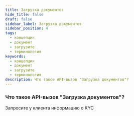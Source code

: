 ```yaml
---
title: Загрузка документов
hide_title: false
draft: false
sidebar_label: Загрузка документов
sidebar_position: 4
tags:
  - концепции
  - документ
  - загрузите
  - терминология
keywords:
  - концепции
  - документ
  - загрузите
  - терминология
description: Что такое API-вызов "Загрузка документов"?
---
```


### Что такое API-вызов "Загрузка документов"?

Запросите у клиента информацию о KYC
